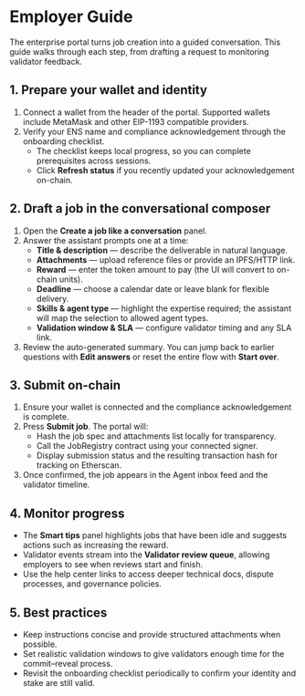# Employer Guide

The enterprise portal turns job creation into a guided conversation. This guide walks
through each step, from drafting a request to monitoring validator feedback.

## 1. Prepare your wallet and identity

1. Connect a wallet from the header of the portal. Supported wallets include MetaMask
   and other EIP-1193 compatible providers.
2. Verify your ENS name and compliance acknowledgement through the onboarding checklist.
   - The checklist keeps local progress, so you can complete prerequisites across
     sessions.
   - Click **Refresh status** if you recently updated your acknowledgement on-chain.

## 2. Draft a job in the conversational composer

1. Open the **Create a job like a conversation** panel.
2. Answer the assistant prompts one at a time:
   - **Title & description** — describe the deliverable in natural language.
   - **Attachments** — upload reference files or provide an IPFS/HTTP link.
   - **Reward** — enter the token amount to pay (the UI will convert to on-chain units).
   - **Deadline** — choose a calendar date or leave blank for flexible delivery.
   - **Skills & agent type** — highlight the expertise required; the assistant will map
     the selection to allowed agent types.
   - **Validation window & SLA** — configure validator timing and any SLA link.
3. Review the auto-generated summary. You can jump back to earlier questions with
   **Edit answers** or reset the entire flow with **Start over**.

## 3. Submit on-chain

1. Ensure your wallet is connected and the compliance acknowledgement is complete.
2. Press **Submit job**. The portal will:
   - Hash the job spec and attachments list locally for transparency.
   - Call the JobRegistry contract using your connected signer.
   - Display submission status and the resulting transaction hash for tracking on
     Etherscan.
3. Once confirmed, the job appears in the Agent inbox feed and the validator timeline.

## 4. Monitor progress

- The **Smart tips** panel highlights jobs that have been idle and suggests actions such
  as increasing the reward.
- Validator events stream into the **Validator review queue**, allowing employers to see
  when reviews start and finish.
- Use the help center links to access deeper technical docs, dispute processes, and
  governance policies.

## 5. Best practices

- Keep instructions concise and provide structured attachments when possible.
- Set realistic validation windows to give validators enough time for the commit–reveal
  process.
- Revisit the onboarding checklist periodically to confirm your identity and stake are
  still valid.
